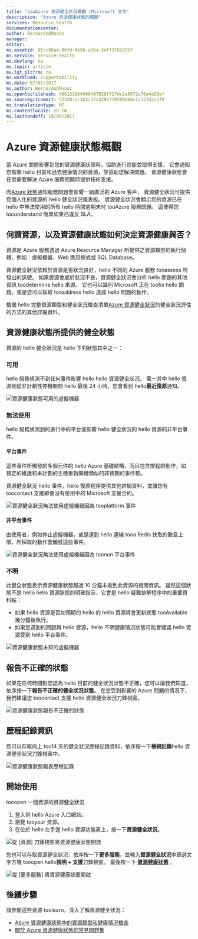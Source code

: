 ```yaml
---
title: "aaaAzure 資源健全狀況概觀 |Microsoft 文件"
description: "Azure 資源健康狀態的概觀"
services: Resource health
documentationcenter: 
author: BernardoAMunoz
manager: 
editor: 
ms.assetid: 85cc88a4-80fd-4b9b-a30a-34ff3782855f
ms.service: service-health
ms.devlang: na
ms.topic: article
ms.tgt_pltfrm: na
ms.workload: Supportability
ms.date: 07/01/2017
ms.author: BernardoAMunoz
ms.openlocfilehash: f06153864090487829f717dc3e8972c78a4a58af
ms.sourcegitcommit: 523283cc1b3c37c428e77850964dc1c33742c5f0
ms.translationtype: MT
ms.contentlocale: zh-TW
ms.lasthandoff: 10/06/2017
---
```

# <a name="azure-resource-health-overview"></a>Azure 資源健康狀態概觀
 
當 Azure 問題影響到您的資源健康狀態時，協助進行診斷並取得支援。 它會通知您有關 hello 目前和過去健康情況的資源，並協助您解決問題。 資源健康狀態會在您需要解決 Azure 服務問題時提供技術支援。

而[Azure 狀態](https://status.azure.com)通知服務問題會影響一組廣泛的 Azure 客戶、 資源健全狀況可提供您個人化的資源的 hello 健全狀況儀表板。 資源健全狀況會顯示您的資源已在 hello 中無法使用的所有 hello 時間逾期未付 tooAzure 服務問題。 這使得您 toounderstand 簡單如果已違反 SLA。 

## <a name="what-is-considered-a-resource-and-how-does-resource-health-decides-if-a-resource-is-healthy-or-not"></a>何謂資源，以及資源健康狀態如何決定資源健康與否？
資源是 Azure 服務透過 Azure Resource Manager 所提供之資源類型的執行個體，例如︰虛擬機器、Web 應用程式或 SQL Database。

資源健全狀況依賴於資源是否狀況良好，hello 不同的 Azure 服務 tooassess 所發出的訊號。 如果資源會處於狀況不良，資源健全狀況會分析 hello 問題的其他資訊 toodetermine hello 來源。 它也可以識別 Microsoft 正在 toofix hello 問題，或是您可以採取 tooaddress hello 造成 hello 問題的動作。 

檢閱 hello 完整資源類型和健全狀況檢查清單[Azure 資源健全狀況](resource-health-checks-resource-types.md)的健全狀況評估的方式的其他詳細資料。

## <a name="health-status-provided-by-resource-health"></a>資源健康狀態所提供的健全狀態
資源的 hello 健全狀況是 hello 下列狀態其中之一：

### <a name="available"></a>可用
hello 服務偵測不到任何事件影響 hello hello 資源健全狀況。 萬一其中 hello 資源剛從非計劃性停機期間 hello 最後 24 小時，您會看到 hello**最近復原**通知。

![資源健康狀態可用的虛擬機器](./media/resource-health-overview/Available.png)

### <a name="unavailable"></a>無法使用
hello 服務偵測到的進行中的平台或影響 hello 健全狀況的 hello 資源的非平台事件。

#### <a name="platform-events"></a>平台事件
這些事件所觸發的多個元件的 hello Azure 基礎結構，而且包含排程的動作，如 預定的維護和未計劃的主機重新開機類似的非預期的事件都。

資源健全狀況 hello 事件，hello 復原程序提供其他詳細資料，並讓您有 toocontact 支援即使沒有使用中的 Microsoft 支援合約。

![資源健全狀況無法使用虛擬機器因為 tooplatform 事件](./media/resource-health-overview/Unavailable.png)

#### <a name="non-platform-events"></a>非平台事件
由使用者，例如停止虛擬機器，或是達到 hello 連線 tooa Redis 快取的數目上限，所採取的動作會觸發這些事件。

![資源健全狀況無法使用虛擬機器因為 toonon 平台事件](./media/resource-health-overview/Unavailable_NonPlatform.png)

### <a name="unknown"></a>不明
此健全狀態表示資源健康狀態超過 10 分鐘未收到此資源的相關資訊。 雖然這個狀態不是 hello hello 資源狀態的明確指示，它會是 hello 疑難排解程序中的重要資料點：
* 如果 hello 資源是否如預期的 hello 的 hello 資源將會更新狀態 tooAvailable 幾分鐘後執行。
* 如果您遇到的問題與 hello 資源，hello 不明健康情況狀態可能會建議 hello 資源受到 hello 平台事件。

![資源健康狀態未知的虛擬機器](./media/resource-health-overview/Unknown.png)

## <a name="report-an-incorrect-status"></a>報告不正確的狀態
如果在任何時間點您認為 hello 目前的健全狀況狀態不正確，您可以讓我們知道，依序按一下**報告不正確的健全狀況狀態**。 在您受到影響的 Azure 問題的情況下，我們建議您 toocontact 支援 hello 資源健全狀況刀鋒視窗。 

![資源健康狀態報告不正確的狀態](./media/resource-health-overview/incorrect-status.png)

## <a name="historical-information"></a>歷程記錄資訊
您可以存取向上 too14 天的健全狀況歷程記錄資料，依序按一下**檢視記錄**hello 資源健全狀況刀鋒視窗中。 

![資源健康狀態報表歷程記錄](./media/resource-health-overview/history-blade.png)

## <a name="getting-started"></a>開始使用
tooopen 一個資源的資源健全狀況
1.  登入到 hello Azure 入口網站。
2.  瀏覽 tooyour 資源。
3.  在位於 hello 左手邊 hello 資源功能表上，按一下**資源健全狀況**。

![從 [資源] 刀鋒視窗將資源健康狀態開啟](./media/resource-health-overview/from-resource-blade.png)

您也可以存取資源健全狀況，依序按一下**更多服務**，並輸入**資源健全狀況**中篩選文字方塊 tooopen hello**說明 + 支援**刀鋒視窗。 最後按一下 [**資源健康狀態**](https://ms.portal.azure.com/#blade/Microsoft_Azure_Monitoring/AzureMonitoringBrowseBlade/resourceHealth) 。

![從 [更多服務] 將資源健康狀態開啟](./media/resource-health-overview/FromOtherServices.png)

## <a name="next-steps"></a>後續步驟

請參閱這些資源 toolearn，深入了解資源健全狀況：
-  [Azure 資源健康狀態中的資源類型和健康情況檢查](resource-health-checks-resource-types.md)
-  [關於 Azure 資源健康狀態的常見問題集](resource-health-faq.md)




